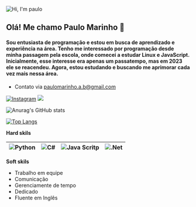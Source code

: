 ![Hi, I'm paulo](https://capsule-render.vercel.app/api?type=soft&height=195&color=gradient&text=Paulo&section=header&reversal=false&textBg=false&fontAlign=50&fontSize=96&animation=twinkling)

## Olá! Me chamo Paulo Marinho 👋

#### **Sou entusiasta** de programação e estou em busca de aprendizado e experiência na área. Tenho me interessado por programação desde minha passagem pela escola, onde comecei a estudar Linux e JavaScript. Inicialmente, esse interesse era apenas um passatempo, mas em 2023 ele se reacendeu. Agora, estou estudando e buscando me aprimorar cada vez mais nessa área.

- Contato via paulomarinho.a.b@gmail.com

[![Instagram](https://img.shields.io/badge/Instagram-E4405F?style=for-the-badge&logo=instagram&logoColor=white)](https://www.instagram.com/pauloo_xp/)
![](https://user-images.githubusercontent.com/73097560/115834477-dbab4500-a447-11eb-908a-139a6edaec5c.gif)

![Anurag's GitHub stats](https://github-readme-stats.vercel.app/api?username=gierig-p&show_icons=true&theme=radical)

[![Top Langs](https://github-readme-stats.vercel.app/api/top-langs/?username=Gierig-p)](https://github.com/anuraghazra/github-readme-stats)

**Hard skils**

| ![Python](https://img.shields.io/badge/Python-3776AB?style=for-the-badge&logo=python&logoColor=white) | ![C#](https://img.shields.io/badge/C%23-239120?style=for-the-badge&logo=c-sharp&logoColor=white) | ![Java Scritp](https://img.shields.io/badge/JavaScript-F7DF1E?style=for-the-badge&logo=javascript&logoColor=black) | ![.Net](https://img.shields.io/badge/.NET-5C2D91?style=for-the-badge&logo=.net&logoColor=white) |
|-------|--------|---------|---------------|

**Soft skils**

- Trabalho em equipe
- Comunicação
- Gerenciamente de tempo
- Dedicado
- Fluente em Inglês
